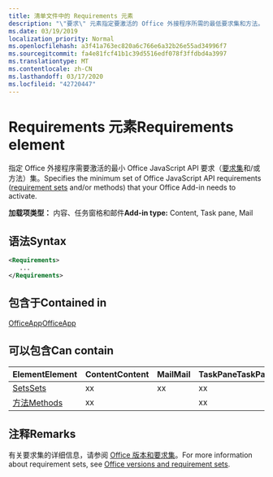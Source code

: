 ```yaml
---
title: 清单文件中的 Requirements 元素
description: "\"要求\" 元素指定要激活的 Office 外接程序所需的最低要求集和方法。"
ms.date: 03/19/2019
localization_priority: Normal
ms.openlocfilehash: a3f41a763ec820a6c766e6a32b26e55ad34996f7
ms.sourcegitcommit: fa4e81fcf41b1c39d5516edf078f3ffdbd4a3997
ms.translationtype: MT
ms.contentlocale: zh-CN
ms.lasthandoff: 03/17/2020
ms.locfileid: "42720447"
---
```

# <a name="requirements-element"></a><span data-ttu-id="79727-103">Requirements 元素</span><span class="sxs-lookup"><span data-stu-id="79727-103">Requirements element</span></span>

<span data-ttu-id="79727-104">指定 Office 外接程序需要激活的最小 Office JavaScript API 要求（[要求集](../../develop/office-versions-and-requirement-sets.md#specify-office-hosts-and-requirement-sets)和/或方法）集。</span><span class="sxs-lookup"><span data-stu-id="79727-104">Specifies the minimum set of Office JavaScript API requirements ([requirement sets](../../develop/office-versions-and-requirement-sets.md#specify-office-hosts-and-requirement-sets) and/or methods) that your Office Add-in needs to activate.</span></span>

<span data-ttu-id="79727-105">**加载项类型：** 内容、任务窗格和邮件</span><span class="sxs-lookup"><span data-stu-id="79727-105">**Add-in type:** Content, Task pane, Mail</span></span>

## <a name="syntax"></a><span data-ttu-id="79727-106">语法</span><span class="sxs-lookup"><span data-stu-id="79727-106">Syntax</span></span>

```XML
<Requirements>
   ...
</Requirements>
```

## <a name="contained-in"></a><span data-ttu-id="79727-107">包含于</span><span class="sxs-lookup"><span data-stu-id="79727-107">Contained in</span></span>

[<span data-ttu-id="79727-108">OfficeApp</span><span class="sxs-lookup"><span data-stu-id="79727-108">OfficeApp</span></span>](officeapp.md)

## <a name="can-contain"></a><span data-ttu-id="79727-109">可以包含</span><span class="sxs-lookup"><span data-stu-id="79727-109">Can contain</span></span>

|<span data-ttu-id="79727-110">**Element**</span><span class="sxs-lookup"><span data-stu-id="79727-110">**Element**</span></span>|<span data-ttu-id="79727-111">**Content**</span><span class="sxs-lookup"><span data-stu-id="79727-111">**Content**</span></span>|<span data-ttu-id="79727-112">**Mail**</span><span class="sxs-lookup"><span data-stu-id="79727-112">**Mail**</span></span>|<span data-ttu-id="79727-113">**TaskPane**</span><span class="sxs-lookup"><span data-stu-id="79727-113">**TaskPane**</span></span>|
|:-----|:-----|:-----|:-----|
|[<span data-ttu-id="79727-114">Sets</span><span class="sxs-lookup"><span data-stu-id="79727-114">Sets</span></span>](sets.md)|<span data-ttu-id="79727-115">x</span><span class="sxs-lookup"><span data-stu-id="79727-115">x</span></span>|<span data-ttu-id="79727-116">x</span><span class="sxs-lookup"><span data-stu-id="79727-116">x</span></span>|<span data-ttu-id="79727-117">x</span><span class="sxs-lookup"><span data-stu-id="79727-117">x</span></span>|
|[<span data-ttu-id="79727-118">方法</span><span class="sxs-lookup"><span data-stu-id="79727-118">Methods</span></span>](methods.md)|<span data-ttu-id="79727-119">x</span><span class="sxs-lookup"><span data-stu-id="79727-119">x</span></span>||<span data-ttu-id="79727-120">x</span><span class="sxs-lookup"><span data-stu-id="79727-120">x</span></span>|

## <a name="remarks"></a><span data-ttu-id="79727-121">注释</span><span class="sxs-lookup"><span data-stu-id="79727-121">Remarks</span></span>

<span data-ttu-id="79727-122">有关要求集的详细信息，请参阅 [Office 版本和要求集](../../develop/office-versions-and-requirement-sets.md)。</span><span class="sxs-lookup"><span data-stu-id="79727-122">For more information about requirement sets, see [Office versions and requirement sets](../../develop/office-versions-and-requirement-sets.md).</span></span>
